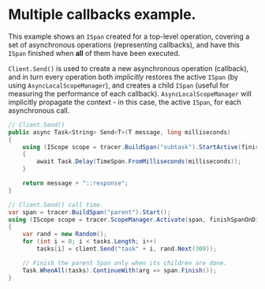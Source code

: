 # Multiple callbacks example.

This example shows an `ISpan` created for a top-level operation, covering a set of asynchronous operations (representing callbacks), and have this `ISpan` finished when **all** of them have been executed.

`Client.Send()` is used to create a new asynchronous operation (callback), and in turn every operation both *implicitly* restores the active `ISpan` (by using `AsyncLocalScopeManager`), and creates a child `ISpan` (useful for measuring the performance of each callback). `AsyncLocalScopeManager` will implicitly propagate the context - in this case, the active `ISpan`, for each asynchronous call.

```cs
// Client.Send()
public async Task<String> Send<T>(T message, long milliseconds)
{
    using (IScope scope = tracer.BuildSpan("subtask").StartActive(finishSpanOnDispose:true))
    {
        await Task.Delay(TimeSpan.FromMilliseconds(milliseconds));
    }

    return message + "::response";
}

// Client.Send() call time.
var span = tracer.BuildSpan("parent").Start();
using (IScope scope = tracer.ScopeManager.Activate(span, finishSpanOnDispose:false))
{
    var rand = new Random();
    for (int i = 0; i < tasks.Length; i++)
        tasks[i] = client.Send("task" + i, rand.Next(300));

    // Finish the parent Span only when its children are done.
    Task.WhenAll(tasks).ContinueWith(arg => span.Finish());
}


```
